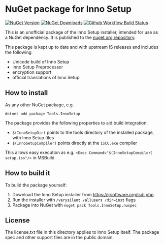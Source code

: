 
NuGet package for Inno Setup
============================

[![NuGet Version](https://img.shields.io/nuget/v/Tools.InnoSetup)](https://www.nuget.org/packages/Tools.InnoSetup)
[![NuGet Downloads](https://img.shields.io/nuget/dt/Tools.InnoSetup)](https://www.nuget.org/packages/Tools.InnoSetup)
[![Github Workflow Build Status](https://github.com/vslavik/nuget-tools-innosetup/workflows/Build%20NuGet%20package/badge.svg)](https://github.com/vslavik/nuget-tools-innosetup/actions)

This is an unofficial package of the Inno Setup installer, intended for use as
a NuGet dependency. It is published to the
[nuget.org repository](https://www.nuget.org/packages/Tools.InnoSetup/).

This package is kept up to date and with upstream IS releases and includes the
following:

 - Unicode build of Inno Setup
 - Inno Setup Preprocessor
 - encryption support
 - official translations of Inno Setup


How to install
--------------

As any other NuGet package, e.g.

```
dotnet add package Tools.InnoSetup
```

The package provides the following properties to aid build integration:
- `$(InnoSetupDir)` points to the tools directory of the installed package, with Inno Setup files
- `$(InnoSetupCompiler)` points directly at the `ISCC.exe` compiler

This allows easy execution as e.g. `<Exec Command="$(InnoSetupCompiler) setup.iss"/>` in MSBuild.


How to build it
---------------

To build the package yourself:

1. Download the Inno Setup installer from https://jrsoftware.org/isdl.php
2. Run the installer with `/verysilent /allusers /dir=inst` flags
3. Package into NuGet with `nuget pack Tools.InnoSetup.nuspec`


License
-------

The license.txt file in this directory applies to Inno Setup itself. The package
spec and other support files are in the public domain.
